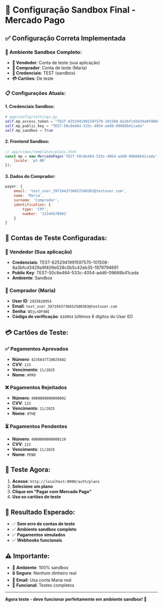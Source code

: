 # 🧪 Configuração Sandbox Final - Mercado Pago

## ✅ **Configuração Correta Implementada**

### **🎯 Ambiente Sandbox Completo:**
- **🏪 Vendedor**: Conta de teste (sua aplicação)
- **🛒 Comprador**: Conta de teste (Maria)
- **🔑 Credenciais**: TEST (sandbox)
- **💳 Cartões**: De teste

### **📋 Configurações Atuais:**

#### **1. Credenciais Sandbox:**
```python
# app/config/settings.py
self.mp_access_token = "TEST-6252941991597570-101508-8a3bfcd3429a9f409e028c0b5c42eb35-1979794691"
self.mp_public_key = "TEST-50c8e464-533c-4054-add8-09668b41cada"
self.mp_sandbox = True
```

#### **2. Frontend Sandbox:**
```javascript
// app/views/templates/plans.html
const mp = new MercadoPago('TEST-50c8e464-533c-4054-add8-09668b41cada', {
    locale: 'pt-BR'
});
```

#### **3. Dados do Comprador:**
```javascript
payer: {
    email: 'test_user_3971943736652580303@testuser.com',
    name: 'Maria',
    surname: 'Comprador',
    identification: {
        type: 'CPF',
        number: '12345678901'
    }
}
```

## 🎯 **Contas de Teste Configuradas:**

### **🏪 Vendedor (Sua aplicação)**
- **Credenciais**: TEST-6252941991597570-101508-8a3bfcd3429a9f409e028c0b5c42eb35-1979794691
- **Public Key**: TEST-50c8e464-533c-4054-add8-09668b41cada
- **Ambiente**: Sandbox

### **🛒 Comprador (Maria)**
- **User ID**: `2925610954`
- **Email**: `test_user_3971943736652580303@testuser.com`
- **Senha**: `QOjLnDF4WI`
- **Código de verificação**: `610954` (últimos 6 dígitos do User ID)

## 💳 **Cartões de Teste:**

### **✅ Pagamentos Aprovados**
- **Número**: `4235647728025682`
- **CVV**: `123`
- **Vencimento**: `11/2025`
- **Nome**: `APRO`

### **❌ Pagamentos Rejeitados**
- **Número**: `4000000000000002`
- **CVV**: `123`
- **Vencimento**: `11/2025`
- **Nome**: `OTHE`

### **⏳ Pagamentos Pendentes**
- **Número**: `4000000000000119`
- **CVV**: `123`
- **Vencimento**: `11/2025`
- **Nome**: `PEND`

## 🚀 **Teste Agora:**

1. **Acesse**: `http://localhost:8000/auth/plans`
2. **Selecione um plano**
3. **Clique em "Pagar com Mercado Pago"**
4. **Use os cartões de teste**

## 🎉 **Resultado Esperado:**

- ✅ **Sem erro de contas de teste**
- ✅ **Ambiente sandbox completo**
- ✅ **Pagamentos simulados**
- ✅ **Webhooks funcionais**

## ⚠️ **Importante:**

- 🧪 **Ambiente**: 100% sandbox
- 🔒 **Seguro**: Nenhum dinheiro real
- 📧 **Email**: Usa conta Maria real
- 🎯 **Funcional**: Testes completos

---

**Agora teste - deve funcionar perfeitamente em ambiente sandbox!** 🚀
